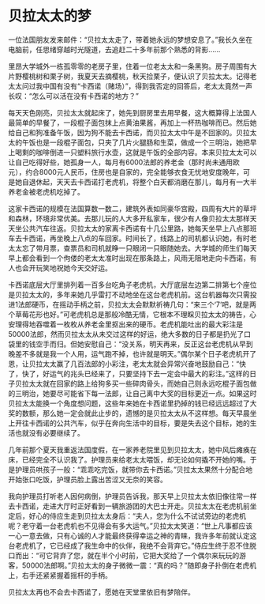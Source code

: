 # 贝拉太太的梦

一位法国朋友发来邮件：“贝拉太太走了，带着她永远的梦想安息了。”我长久坐在电脑前，任思绪穿越时光隧道，去追赶二十多年前那个熟悉的背影…… 

里昂大学城外一栋孤零零的老房子里，住着一位老太太和一条黑狗。房子周围有大片野樱桃树和栗子树，我夏天去摘樱桃，秋天捡栗子，便认识了贝拉太太。记得老太太问过我中国有没有“卡西诺（赌场）”，得到我否定的回答后，老太太竟然一声长叹：“怎么可以活在没有卡西诺的地方？” 

每天天色刚亮，贝拉太太就起床了，她先到厨房里去用早餐，这大概算得上法国人最简单的早餐了，一段棍子面包抹上点黄油果酱，再加上一杯热咖啡而已。然后她给自己和狗准备午饭，因为狗不能去卡西诺，而贝拉太太中午是不回家的。贝拉太太的午饭也是一段棍子面包，只夹了几片火腿肠和生菜，做成一个三明治，她把早上喝剩的咖啡倒进一只塑料旅行水壶，这就是午饭的全部内容。本来贝拉太太可以让自己吃得好些，她孤身一人，每月有6000法郎的养老金（那时尚未通用欧元），约合8000元人民币，住房也是自家的，完全能够衣食无忧地安度晚年，可是她自退休起，天天去卡西诺打老虎机，将整个白天都消磨在那儿，每月有一大半养老金被老虎机吃掉了。 

这家卡西诺的规模在法国算数一数二，建筑外表如同豪华宫殿，四周有大片的草坪和森林，环境非常优美。去那儿玩的人大多开私家车，很少有人像贝拉太太那样天天坐公共汽车往返。贝拉太太的家离卡西诺有十几公里路，她每天坐早上八点那班车去卡西诺，再坐晚上八点的车回家。时间长了，线路上的司机都认识她，有时老太太忘了带月票，查票员和司机就睁一只眼闭一只眼随她去。大学城的师生们每天早上都会看到一个佝偻的老太太准时出现在那条路上，风雨无阻地走向卡西诺，有人也会开玩笑地祝她今天交好运。 

卡西诺底层大厅里排列着一百多台吃角子老虎机，大厅底层左边第二排第七个座位是贝拉太太的，多年来她几乎雷打不动地坐在这台老虎机前。这台机器每次只需投进1法郎硬币，在摇动手柄之前，贝拉太太会默默祈祷几句：“来三个‘7’吧，就是两个草莓花形也好。”可老虎机总是那般冷酷无情，它根本不理睬贝拉太太的祷告，心安理得地吞噬着一枚枚从养老金里抠出来的硬币。老虎机能吐出的最大彩注是50000法郎，然而贝拉太太从未交过这样的好运，绝大多数的日子都是扔光了口袋里的钱空手而归。但她安慰自己：“没关系，明天再来，反正这台老虎机从早到晚差不多就是我一个人用，运气跑不掉，也许就是明天。”偶尔某个日子老虎机开了恩，让贝拉太太赢了几百法郎的小彩注，老太太就会异常兴奋地鼓励自己：“快了，快了，好运气的兆头已经来了，只要坚持下去一定会中最大的彩注。”这样的日子贝拉太太就在回家的路上给狗多买一些碎肉骨头，而她自己则永远吃棍子面包做的三明治，她要尽可能省下每一法郎，让自己离中大奖的目标更近一点。如果这时贝拉太太能换一个角度想问题，这些年来她在卡西诺里扔掉的钱已经远远超过了大奖的数额，那么她一定会就此止步的，遗憾的是贝拉太太从不这样想。每天早晨坐上开往卡西诺的公共汽车，似乎在奔向生活中的目标，要是失去这个目标，她的生活也就没有必要继续了。 

几年前那个夏天我重返法国度假，在一家养老院里见到贝拉太太，她中风后瘫痪在床，已经完全不认识我了。护理员来给老太太喂饭，却无论如何撬不开她的嘴。于是护理员哄孩子一般：“乖乖吃完饭，就带你去卡西诺。”贝拉太太果然十分配合地开始张口吃饭，护理员脸上露出苦涩又无奈的笑容。 

我向护理员打听老人因何病倒，护理员告诉我，那天早上贝拉太太依旧像往常一样去卡西诺，走进大厅时正好看到一辆旅游团的大巴士开走。贝拉太太在老虎机前坐定后，好心的侍应生走到贝拉太太身后：“夫人，您为什么不试试旁边的老虎机呢？老守着一台老虎机也不见得会有多大运气。”贝拉太太笑道：“世上凡事都应该一心一意去做，只有心诚的人才能最终获得幸运之神的青睐，我许多年前就认定这台老虎机了，它已经成了我生命中的伙伴，我绝不会背弃它。”侍应生终于忍不住脱口而出：“可它背弃了您，就在半个小时前，它把大奖给了一个偶尔来玩玩的游客，50000法郎啊。”贝拉太太的身子微微一震：“真的吗？”随即身子扑倒在老虎机上，右手还紧紧握着摇杆的手柄。 

贝拉太太再也不会去卡西诺了，愿她在天堂里依旧有梦陪伴。